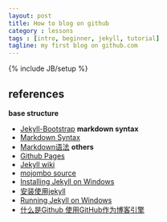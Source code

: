 ```yaml
---
layout: post
title: How to blog on github
category : lessons
tags : [intro, beginner, jekyll, tutorial]
tagline: my first blog on github.com
---
```

{% include JB/setup %}

## references
**base structure**  
+ [Jekyll-Bootstrap](http://jekyllbootstrap.com/)
**markdown syntax**  
+ [Markdown Syntax](http://daringfireball.net/projects/markdown/syntax)
+ [Markdown语法](http://markdown.tw/)
**others**  
+ [Github Pages](http://pages.github.com/)
+ [Jekyll wiki](https://github.com/mojombo/jekyll/wiki)
+ [mojombo source](https://github.com/mojombo/mojombo.github.com)
+ [Installing Jekyll on Windows](http://mahoney.io/2011/12/12/installing-jekyll-on-windows/)
+ [安装使用jekyll](http://www.feelapi.com/archives/324)
+ [Running Jekyll on Windows](http://www.madhur.co.in/blog/2011/09/01/runningjekyllwindows.html)
+ [什么是Github 使用GitHub作为博客引擎](http://www.kuqin.com/managetool/20111231/317001.html)
